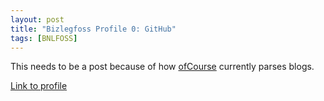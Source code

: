 ```yaml
---
layout: post
title: "Bizlegfoss Profile 0: GitHub"
tags: [BNLFOSS]
---
```


This needs to be a post because of how [ofCourse](https://github.com/ryansb/ofcourse)
currently parses blogs.

[Link to profile](https://github.com/msoucy/bizleg-profiles/tree/master/profile0.md)
